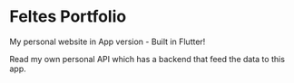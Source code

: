 # Feltes Portfolio

My personal website in App version - Built in Flutter!

Read my own personal API which has a backend that feed the data to this app.